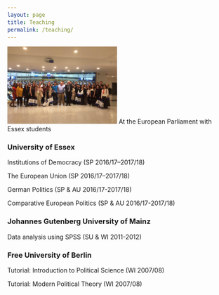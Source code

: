 ```yaml
---
layout: page
title: Teaching
permalink: /teaching/
---
```

<p>
<span class="marginnote shownote"> <!--
<div class="figure">--> <img src="assets/img/European_Parliament.png" alt="picture" width="250"  /> <!--
<p class="caption marginnote">-->At the European Parliament with Essex students<!--</p>--> <!--</div>--></span>
</p>

### University of Essex
Institutions of Democracy (SP 2016/17–2017/18)

The European Union (SP 2016/17–2017/18)

German Politics (SP & AU 2016/17-2017/18)

Comparative European Politics (SP & AU 2016/17-2017/18)

### Johannes Gutenberg University of Mainz
Data analysis using SPSS (SU & WI 2011-2012)
	
### Free University of Berlin
Tutorial: Introduction to Political Science (WI 2007/08)

Tutorial: Modern Political Theory (WI 2007/08)
